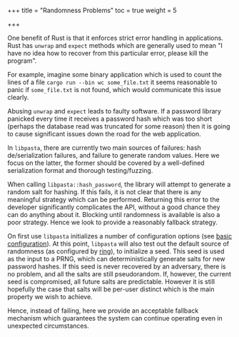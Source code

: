 +++
title = "Randomness Problems"
toc = true
weight = 5

+++

One benefit of Rust is that it enforces strict error handling in applications.
Rust has `unwrap` and `expect` methods which are generally used to mean "I have no
idea how to recover from this particular error, please kill the program".

For example, imagine some binary application which is used to count the lines of a file
`cargo run --bin wc some_file.txt`
it seems reasonable to panic if `some_file.txt` is not found, which would
communicate this issue clearly.

Abusing `unwrap` and `expect` leads to faulty software. If a password library
panicked every time it receives a password hash which was too short (perhaps
the database read was truncated for some reason) then it is going to cause 
significant issues down the road for the web application.

In `libpasta`, there are currently two main sources of failures: hash
de/serialization failures, and failure to generate random values. Here we focus
on the latter, the former should be covered by a well-defined serialization
format and thorough testing/fuzzing.

When calling `libpasta::hash_password`, the library will attempt to generate a
random salt for hashing. If this fails, it is not clear that there is any meaningful
strategy which can be performed. Returning this error to the developer significantly
complicates the API, without a good chance they can do anything about it. 
Blocking until randomness is available is also a poor strategy. Hence we look
to provide a reasonably fallback strategy.

On first use `libpasta` initializes a number of configuration options
(see [basic configuration](../../introduction/basic-usage/#basic-configuration)).
At this point, `libpasta` will also test out the default source of randomness
(as configured by [ring](https://briansmith.org/rustdoc/ring/rand/struct.SystemRandom.html)), 
to initialize a seed. This seed is used as the input to a PRNG, which can
deterministically generate salts for new password hashes.
If this seed is never recovered by an adversary, there is no problem, and all the
salts are still pseudorandom. If, however, the current seed is compromised, all
future salts are predictable. However it is still hopefully the case that
salts will be per-user distinct which is the main property we wish to achieve.

Hence, instead of failing, here we provide an acceptable fallback mechanism
which guarantees the system can continue operating even in unexpected
circumstances.
